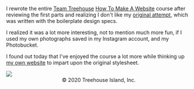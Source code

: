 I rewrote the entire <a href="https://teamtreehouse.com/home" target="_blank">Team Treehouse</a> <a href="https://teamtreehouse.com/tracks/web-design" target="_blank">How To Make A Website</a> course after reviewing the first parts and realizing I don't like my <a href="https://github.com/Angelfirenze01/Web-Design/tree/master/How-To-Make-A-Website" target="_blank">original attempt</a>, which was written with the boilerplate design specs.

I realized it was a lot more interesting, not to mention much more fun, if I used my own photographs saved in my Instagram account, and my Photobucket.

I found out today that I've enjoyed the course a lot more while thinking up <a href="https://github.com/Angelfirenze01/intothecode01.tech" target="_blank">my own website</a> to impart upon the original stylesheet.

<img src="https://img.photobucket.com/albums/v204/Angelfirenze/Team%20Treehouse/Treehouse-Logo-Outlines_zpse2fmsdyp.png"> 

<center>&copy 2020 Treehouse Island, Inc.</center>
